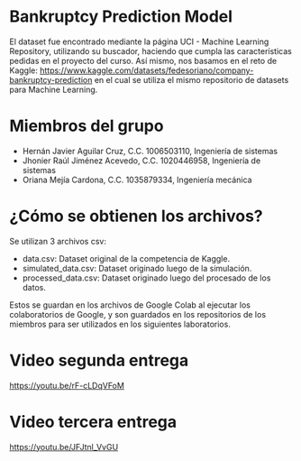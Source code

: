 # Bankruptcy Prediction Model
El dataset fue encontrado mediante la página UCI - Machine Learning Repository, utilizando su buscador, haciendo que cumpla las características pedidas en el proyecto del curso. Así mismo, nos basamos en el reto de Kaggle: https://www.kaggle.com/datasets/fedesoriano/company-bankruptcy-prediction en el cual se utiliza el mismo repositorio de datasets para Machine Learning.

# Miembros del grupo
- Hernán Javier Aguilar Cruz, C.C. 1006503110, Ingeniería de sistemas
- Jhonier Raúl Jiménez Acevedo, C.C. 1020446958, Ingeniería de sistemas
- Oriana Mejía Cardona, C.C. 1035879334, Ingeniería mecánica

# ¿Cómo se obtienen los archivos?
Se utilizan 3 archivos csv:

- data.csv: Dataset original de la competencia de Kaggle.
- simulated_data.csv: Dataset originado luego de la simulación.
- processed_data.csv: Dataset originado luego del procesado de los datos.

Estos se guardan en los archivos de Google Colab al ejecutar los colaboratorios de Google, y son guardados en los repositorios de los miembros para ser utilizados en los siguientes laboratorios.

# Video segunda entrega
https://youtu.be/rF-cLDqVFoM

# Video tercera entrega
https://youtu.be/JFJtnl_VvGU
